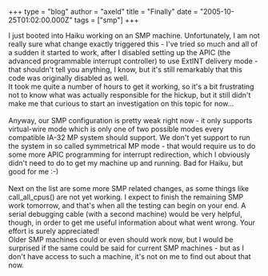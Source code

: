 +++
type = "blog"
author = "axeld"
title = "Finally"
date = "2005-10-25T01:02:00.000Z"
tags = ["smp"]
+++

I just booted into Haiku working on an SMP machine. Unfortunately, I am not really sure what change exactly triggered this - I've tried so much and all of a sudden it started to work, after I disabled setting up the APIC (the advanced programmable interrupt controller) to use ExtINT delivery mode - that shouldn't tell you anything, I know, but it's still remarkably that this code was originally disabled as well.<br />It took me quite a number of hours to get it working, so it's a bit frustrating not to know what was actually responsible for the hickup, but it still didn't make me that curious to start an investigation on this topic for now...<br /><br />Anyway, our SMP configuration is pretty weak right now - it only supports virtual-wire mode which is only one of two possible modes every compatible IA-32 MP system should support. We don't yet support to run the system in so called symmetrical MP mode - that would require us to do some more APIC programming for interrupt redirection, which I obviously didn't need to do to get my machine up and running. Bad for Haiku, but good for me :-)<br /><br />Next on the list are some more SMP related changes, as some things like call_all_cpus() are not yet working. I expect to finish the remaining SMP work tomorrow, and that's when all the testing can begin on your end. A serial debugging cable (with a second machine) would be very helpful, though, in order to get me useful information about what went wrong. Your effort is surely appreciated!<br />Older SMP machines could or even should work now, but I would be surprised if the same could be said for current SMP machines - but as I don't have access to such a machine, it's not on me to find out about that now.